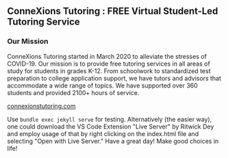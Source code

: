 ## ConneXions Tutoring : FREE Virtual Student-Led Tutoring Service

### Our Mission
ConneXions Tutoring started in March 2020 to alleviate the stresses of COVID-19. Our mission is to provide free ​tutoring services in all areas of study for students in grades K-12. From schoolwork to standardized test preparation to college application support, we have tutors and advisors that accommodate a wide range of topics. We have supported over 360 students and provided 2100+ hours of service.

[connexionstutoring.com](https://www.connexionstutoring.com/)

Use `bundle exec jekyll serve` for testing. Alternatively (the easier way), one could download the VS Code Extension "Live Server" by Ritwick Dey and employ usage of that by right clicking on the index.html file and selecting "Open with Live Server." Have a great day! Make good choices in life!

